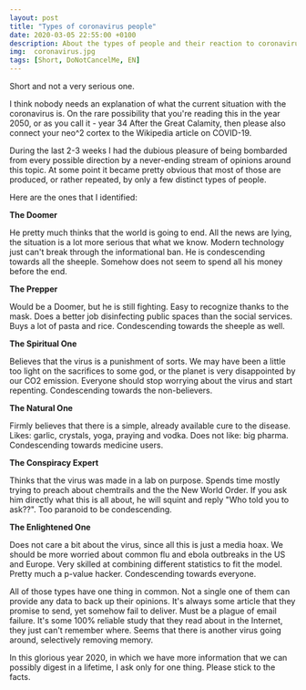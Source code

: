 ```yaml
---
layout: post
title: "Types of coronavirus people"
date: 2020-03-05 22:55:00 +0100
description: About the types of people and their reaction to coronavirus
img:  coronavirus.jpg
tags: [Short, DoNotCancelMe, EN]
---
```


Short and not a very serious one.

I think nobody needs an explanation of what the current situation with the coronavirus is.
On the rare possibility that you're reading this in the year 2050, or as you call it - year 34 After the Great Calamity, then please also connect your neo^2 cortex to the Wikipedia article on COVID-19.

During the last 2-3 weeks I had the dubious pleasure of being bombarded from every possible direction by a never-ending stream of opinions around this topic.
At some point it became pretty obvious that most of those are produced, or rather repeated, by only a few distinct types of people.

Here are the ones that I identified:

**The Doomer**

He pretty much thinks that the world is going to end.
All the news are lying, the situation is a lot more serious that what we know.
Modern technology just can't break through the informational ban.
He is condescending towards all the sheeple.
Somehow does not seem to spend all his money before the end.

**The Prepper**

Would be a Doomer, but he is still fighting.
Easy to recognize thanks to the mask.
Does a better job disinfecting public spaces than the social services.
Buys a lot of pasta and rice.
Condescending towards the sheeple as well.

**The Spiritual One**

Believes that the virus is a punishment of sorts.
We may have been a little too light on the sacrifices to some god, or the planet is very disappointed by our CO2 emission.
Everyone should stop worrying about the virus and start repenting.
Condescending towards the non-believers.

**The Natural One**

Firmly believes that there is a simple, already available cure to the disease.
Likes: garlic, crystals, yoga, praying and vodka.
Does not like: big pharma.
Condescending towards medicine users.

**The Conspiracy Expert**

Thinks that the virus was made in a lab on purpose.
Spends time mostly trying to preach about chemtrails and the the New World Order.
If you ask him directly what this is all about, he will squint and reply "Who told you to ask??".
Too paranoid to be condescending.

**The Enlightened One**

Does not care a bit about the virus, since all this is just a media hoax.
We should be more worried about common flu and ebola outbreaks in the US and Europe.
Very skilled at combining different statistics to fit the model.
Pretty much a p-value hacker.
Condescending towards everyone.

All of those types have one thing in common.
Not a single one of them can provide any data to back up their opinions.
It's always some article that they promise to send, yet somehow fail to deliver.
Must be a plague of email failure.
It's some 100% reliable study that they read about in the Internet, they just can't remember where.
Seems that there is another virus going around, selectively removing memory.

In this glorious year 2020, in which we have more information that we can possibly digest in a lifetime, I ask only for one thing.
Please stick to the facts.